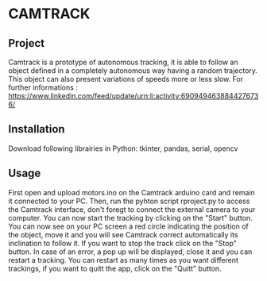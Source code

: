 # CAMTRACK

## Project
Camtrack is a prototype of autonomous tracking, it is able to follow an object defined in a completely autonomous way having a random trajectory. 
This object can also present variations of speeds more or less slow.
For further informations : https://www.linkedin.com/feed/update/urn:li:activity:6909494638844276736/

## Installation
Download following librairies in Python:
tkinter, pandas, serial, opencv

## Usage
First open and upload motors.ino on the Camtrack arduino card and remain it connected to your PC.
Then, run the pyhton script rproject.py to access the Camtrack interface, don't foregt to connect the external camera to your computer.
You can now start the tracking by clicking on the "Start" button.
You can now see on your PC screen a red circle indicating the position of the object, move it and you will see Camtrack correct automatically its inclination to follow it.
If you want to stop the track click on the "Stop" button.
In case of an error, a pop up will be displayed, close it and you can restart a tracking.
You can restart as many times as you want different trackings, if you want to quitt the app, click on the "Quitt" button.
